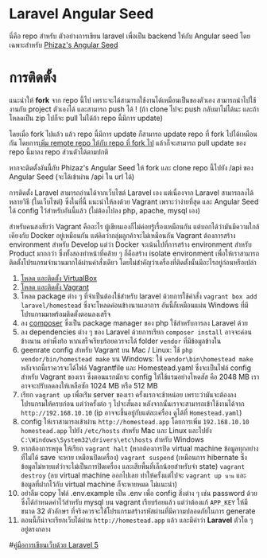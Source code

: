 # Laravel Angular Seed
นี่คือ repo สำหรับ ตัวอย่างการเขียน laravel เพื่อเป็น backend ให้กับ Angular seed โดยเฉพาะสำหรับ [Phizaz's Angular Seed](https://github.com/phizaz/angular-seed)

# การติดตั้ง
แนะนำให้ **fork** จาก repo นี้ไป เพราะจะได้สามารถใช้งานได้เหมือนเป็นของตัวเอง สามารถนำไปใช้งานกับ project ตัวเองได้ และสามารถ push ได้ ! (ถ้า clone ไปจะ push กลับมาไม่ได้นะ และถ้าโหลดเป็น zip ไปก็จะ pull ไม่ได้ถ้า repo นี้มีการ update)

โดยเมื่อ fork ไปแล้ว แล้ว repo นี้มีการ update ก็สามารถ update repo ที่ fork ไปได้เหมือนกัน โดยการ[เพิ่ม remote repo ให้กับ repo ที่ fork ไป](http://stackoverflow.com/questions/3903817/pull-new-updates-from-original-github-repository-into-forked-github-repository) แล้วก็จะสามารถ pull update ของ repo นี้มาลง repo ส่วนตัวได้ตามปกติ

หากจะติดตั้งอันนี้กับ Phizaz's Angular Seed ให้ fork และ clone repo นี้ไปยัง /api ของ Angular Seed (จะได้เข้าผ่าน /api ใน url ได้)

การติดตั้ง Laravel สามารถอ่านได้จากเว็บไซต์ Laravel เอง แต่เนื่องจาก Laravel สามารถลงได้หลายวิธี (ในเว็บไซต์) ซึ่งในที่นี้ แนะนำให้ลงด้วย Vagrant เพราะว่าง่ายที่สุด และ Angular Seed ได้ config ไว้สำหรับอันนี้แล้ว (ไม่ต้องไปลง php, apache, mysql เอง)

สำหรับคนสงสัยว่า Vagrant คืออะไร ผู้เขียนเองก็ไม่ค่อยรู้เรื่องเหมือนกัน แต่บอกได้ว่ามันมีความใกล้เคึยงกับ Docker อยู่เหมือนกัน แต่คิดว่ากลุ่มลูกค้าจะไม่เหมือนกัน Vagrant ต้องการสร้าง environment สำหรับ Develop แต่ว่า Docker จะเน้นไปที่การสร้าง environment สำหรับ  Product มากกว่า ซึ่งทั้งสองทำหน้าที่คล้่าย ๆ ก็คือสร้าง isolate environment เพื่อให้เราสามารถติดตั้งโปรแกรมจำนวนมากได้ผ่านคำสั่งเดียว โดยไม่สำคัญว่าเครื่องที่ติดตั้งนั้นมีอะไรอยู่ก่อนหรือเปล่า

1. [โหลด และติดตั้ง VirtualBox](https://www.virtualbox.org/wiki/Downloads)
2. [โหลด และติดตั้ง Vagrant ](https://www.vagrantup.com/downloads.html)
3. โหลด package ต่าง ๆ ที่จำเป็นต้องใช้สำหรับ laravel ด้วยการใช้คำสั่ง `vagrant box add laravel/homestead` ซึ่งจะโหลดค่อนข้างนานเอาการ อันนี้ก็เหมือนแผ่น Windows ที่มีโปรแกรมมาพร้อมติดตั้งตอนลงเสร็จ
4. ลง [composer](https://getcomposer.org/) ซึ่งเป็น package manager ของ php ใช้สำหรับการลง Laravel ด้วย
4. ลง dependencies ต่าง ๆ ของ Laravel ด้วยการเรียก `composer install` อาจจะค่อนข้างนาน อย่าพึ่งท้อ หากเสร็จเรียบร้อยควรจะได้ folder `vendor` ที่มีข้อมูลข้างใน
5. geenrate config สำหรับ Vagrant บน Mac / Linux: ใช้ `php vendor/bin/homestead make` บน Windows: ใช้  `vendor\bin\homestead make` หลังจากนี้เราควรจะได้ไฟล์​ Vagrantfile และ Homestead.yaml ซึ่งจะเป็นไฟล์ config สำหรับ Vagrant ของเรา ซึ่งตอนแรกมักจะ config ให้ใช้แรมอย่างโหดสัส คือ 2048 MB เราอาจจะปรับลดลงให้เหลือซัก 1024 MB หรือ 512 MB
6. เรียก `vagrant up` เพื่อเร่ิม server ของเรา ครั้งแรกจะช้าหน่อย เพราะว่ามันจะต้องลงโปรแกรมให้ครบก่อน แต่ว่าครั้งต่อ ๆ ไปจะสั้นลง หลังจากนั้นเราจะสามารถเข้าใช้งานได้จาก `http://192.168.10.10` (ip อาจจะขึ้นอยู่กับแต่ละเครื่อง ดูได้ที่ `Homestead.yaml`)
7. config ให้เราสามารถเข้าผ่าน `http://homestead.app` โดยการเพิ่ม `192.168.10.10 homestead.app` ไปยัง `/etc/hosts` สำหรับ Mac และ Linux และไปยัง `C:\Windows\System32\drivers\etc\hosts` สำหรับ Windows
8. หากต้องการหยุด ให้เรียก `vagrant halt` (หากต้องการปิด virtual machine ข้อมูลทุกอย่างที่ไม่ได้ save จะหาย เหมือนปิดเครื่อง) `vagrant suspend` (เหมือนการ hibernate ซึ่งข้อมูลไม่หายแต่่ว่าจะไม่เป็นการปิดเครื่อง และเสียพื้นที่เล็กน้อยสำหรับจำ state) `vagrant destroy` (ลบ virtual machine ออกไปเลย ทำให้ครั้งแต่ไปจะ `vagrant up นาน` และข้อมูลที่ฝากไว้กับ virtual machine ก็จะหายหมด ไม่แนะนำ)
9. อย่าลืม copy ไฟล์ .env.example เป็น .env เพื่อ config สิ่งต่าง ๆ เช่น password ด้วย ซึ่งได้กำหนดค่าไว้สำหรับ mysql บน vagrant เรียบร้อยแล้ว แต่ว่าต้องแก้ `APP_KEY` ให้มีขนาด 32 ตัวอักษร ที่จริงควรจะใช้โปรแกรมสร้างรหัสผ่านที่มีความปลอดภัยในการ generate
10. ตอนนี้ก็น่าจะเรียกเว็บได้ผ่าน `http://homestead.app` แล้ว และมีคำว่า **Laravel** ตัวโต ๆ อยู่ตรงกลาง

#[คู่มือการเขียนเว็บด้วย Laravel 5](http://laravel.com/docs)
